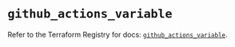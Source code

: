 # `github_actions_variable`

Refer to the Terraform Registry for docs: [`github_actions_variable`](https://registry.terraform.io/providers/integrations/github/6.7.1/docs/resources/actions_variable).
